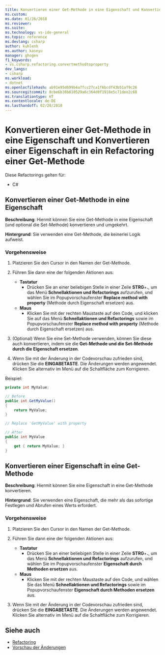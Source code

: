 ```yaml
---
title: Konvertieren einer Get-Methode in eine Eigenschaft und Konvertieren einer Eigenschaft in eine Get-Methode in Visual Studio | Microsoft-Dokumentation
ms.custom: 
ms.date: 01/26/2018
ms.reviewer: 
ms.suite: 
ms.technology: vs-ide-general
ms.topic: reference
ms.devlang: csharp
author: kuhlenh
ms.author: kaseyu
manager: ghogen
f1_keywords:
- vs.csharp.refactoring.convertmethodtoproperty
dev_langs:
- csharp
ms.workload:
- dotnet
ms.openlocfilehash: ab91e95d699b4a7fcc27ca1f6bcdf43b51af9c26
ms.sourcegitcommit: 8cbe6b38b810529a6c364d0f1918e5c71dee2c68
ms.translationtype: HT
ms.contentlocale: de-DE
ms.lasthandoff: 02/28/2018
---
```

# <a name="convert-get-method-to-property--convert-property-to-get-method-refactorings"></a>Konvertieren einer Get-Methode in eine Eigenschaft und Konvertieren einer Eigenschaft in ein Refactoring einer Get-Methode

Diese Refactorings gelten für:

- C#

## <a name="convert-get-method-to-property"></a>Konvertieren einer Get-Methode in eine Eigenschaft

**Beschreibung**: Hiermit können Sie eine Get-Methode in eine Eigenschaft (und optional die Set-Methode) konvertieren und umgekehrt.

**Hintergrund**: Sie verwenden eine Get-Methode, die keinerlei Logik aufweist.

### <a name="how-to"></a>Vorgehensweise

1. Platzieren Sie den Cursor in den Namen der Get-Methode.

1. Führen Sie dann eine der folgenden Aktionen aus:

   - **Tastatur**
     - Drücken Sie an einer beliebigen Stelle in einer Zeile **STRG**+**.**, um das Menü **Schnellaktionen und Refactorings** aufzurufen, und wählen Sie im Popupvorschaufenster **Replace method with property** (Methode durch Eigenschaft ersetzen) aus.
   - **Maus**
     - Klicken Sie mit der rechten Maustaste auf den Code, und klicken Sie auf das Menü **Schnellaktionen und Refactorings** sowie im Popupvorschaufenster **Replace method with property** (Methode durch Eigenschaft ersetzen) aus.

1. (Optional) Wenn Sie eine Set-Methode verwenden, können Sie diese auch konvertieren, indem sie die **Get-Methode und die Set-Methode durch die Eigenschaft ersetzen**.

1. Wenn Sie mit der Änderung in der Codevorschau zufrieden sind, drücken Sie die **EINGABETASTE**. Die Änderungen werden angewendet. Klicken Sie alternativ im Menü auf die Schaltfläche zum Korrigieren.

Beispiel:

```csharp
private int MyValue;

// Before
public int GetMyValue()
{
    return MyValue;
}

// Replace 'GetMyValue' with property

// After
public int MyValue
{
    get { return MyValue; }
}
```

## <a name="convert-property-to-get-method"></a>Konvertieren einer Eigenschaft in eine Get-Methode

**Beschreibung**: Hiermit können Sie eine Eigenschaft in eine Get-Methode konvertieren.

**Hintergrund**: Sie verwenden eine Eigenschaft, die mehr als das sofortige Festlegen und Abrufen eines Werts erfordert.

### <a name="how-to"></a>Vorgehensweise

1. Platzieren Sie den Cursor in den Namen der Get-Methode.

1. Führen Sie dann eine der folgenden Aktionen aus:

   - **Tastatur**
     - Drücken Sie an einer beliebigen Stelle in einer Zeile **STRG**+**.**, um das Menü **Schnellaktionen und Refactorings** aufzurufen, und wählen Sie im Popupvorschaufenster **Eigenschaft durch Methoden ersetzen** aus.
   - **Maus**
     - Klicken Sie mit der rechten Maustaste auf den Code, und wählen Sie das Menü **Schnellaktionen und Refactorings** sowie im Popupvorschaufenster **Eigenschaft durch Methoden ersetzen** aus.

1. Wenn Sie mit der Änderung in der Codevorschau zufrieden sind, drücken Sie die **EINGABETASTE**. Die Änderungen werden angewendet. Klicken Sie alternativ im Menü auf die Schaltfläche zum Korrigieren.

## <a name="see-also"></a>Siehe auch

- [Refactoring](../refactoring-in-visual-studio.md)
- [Vorschau der Änderungen](../../ide/preview-changes.md)